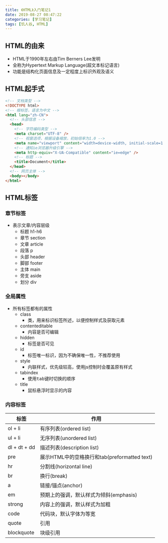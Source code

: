 ```yaml
---
title: 《HTML》入门笔记1
date: 2019-08-27 08:47:22
categories: [学习笔记]
tags: [饥人谷, HTML]
---
```

## HTML的由来

+ HTML于1990年左右由Tim Berners Lee发明
+ 全称为Hypertext Markup Language(超文本标记语言)
+ 功能是结构化页面信息及一定程度上标识外观及语义
<!-- more -->
## HTML起手式

```html
<!-- 文档类型 -->
<!DOCTYPE html>
<!-- 根标签，语言为中文 -->
<html lang="zh-CN">
  <!-- 头部信息 -->
  <head>
    <!-- 字符编码类型 -->
    <meta charset="UTF-8" />
    <!-- 视窗选项，根据设备缩放，初始倍率为1.0 -->
    <meta name="viewport" content="width=device-width, initial-scale=1.0" />
    <!-- 通知ie浏览器升级引擎 -->
    <meta http-equiv="X-UA-Compatible" content="ie=edge" />
    <!-- 标题 -->
    <title>Document</title>
  </head>
  <!-- 网页主体 -->
  <body></body>
</html>
```

## HTML标签

### 章节标签

+ 表示文章/内容层级
  + 标题 h1-h6
  + 章节 section
  + 文章 article
  + 段落 p
  + 头部 header
  + 脚部 footer
  + 主体 main
  + 旁支 aside
  + 划分 div

### 全局属性
<!-- markdownlint-disable md033 -->
+ 所有标签都有的属性
  + class
    + 类，用来标识标签所述，以便控制样式及获取元素
  + contenteditable
    + 内容是否可编辑
  + hidden
    + 标签是否可见
  + id
    + 标签唯一标识，因为不确保唯一性，不推荐使用
  + style
    + 内联样式，优先级较高，使用js控制时会覆盖原有样式
  + tabindex
    + 使用<kbd>tab键</kbd>时切换的顺序
  + title
    + 鼠标悬浮时显示的内容

### 内容标签

| 标签         | 作用                                         |
| ------------ | -------------------------------------------- |
| ol + li      | 有序列表(ordered list)                       |
| ul + li      | 无序列表(unordered list)                     |
| dl + dt + dd | 描述列表(description list)                   |
| pre          | 展示HTML中的空格换行和tab(preformatted text) |
| hr           | 分割线(horizontal line)                      |
| br           | 换行(break)                                  |
| a            | 链接/锚点(anchor)                            |
| em           | 预期上的强调，默认样式为倾斜(emphasis)       |
| strong       | 内容上的强调，默认样式为加粗                 |
| code         | 代码块，默认字体为等宽                       |
| quote        | 引用                                         |
| blockquote   | 块级引用                                     |
